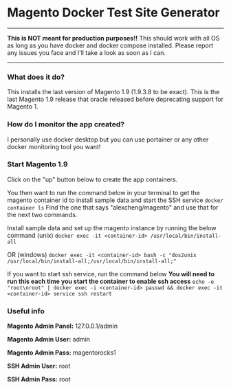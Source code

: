 # Magento Docker Test Site Generator
------
**This is NOT meant for production purposes!!**
This should work with all OS as long as you have docker and docker compose installed.  Please report any issues you face and I'll take a look as soon as I can.

-------

### What does it do?
This installs the last version of Magento 1.9 (1.9.3.8 to be exact).  This is the last Magento 1.9 release that oracle released before deprecating support for Magento 1.

### How do I monitor the app created?
I personally use docker desktop but you can use portainer or any other docker monitoring tool you want!

### Start Magento 1.9
Click on the "up" button below to create the app containers.  

You then want to run the command below in your terminal to get the magento container id to install sample data and start the SSH service
`docker container ls` 
Find the one that says "alexcheng/magento" and use that for the next two commands.  

Install sample data and set up the magento instance by running the below command (unix)
`docker exec -it <container-id> /usr/local/bin/install-all`

OR (windows)
`docker exec -it <container-id> bash -c "dos2unix /usr/local/bin/install-all;/usr/local/bin/install-all;"`

If you want to start ssh service, run the command below
**You will need to run this each time you start the container to enable ssh access**
`echo -e "root\nroot" | docker exec -i <container-id> passwd && docker exec -it <container-id> service ssh restart`


### Useful info
**Magento Admin Panel:** 127.0.0.1/admin

**Magento Admin User:** admin

**Magento Admin Pass:** magentorocks1

**SSH Admin User:** root

**SSH Admin Pass:** root